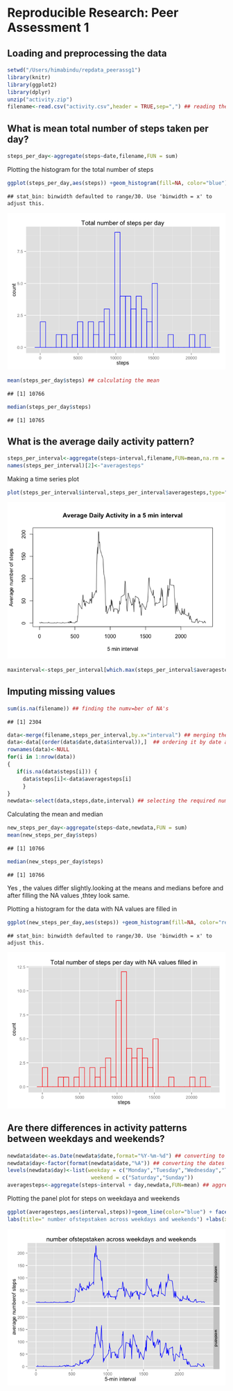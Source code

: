 # Reproducible Research: Peer Assessment 1


## Loading and preprocessing the data

```r
setwd("/Users/himabindu/repdata_peerassg1")
library(knitr)
library(ggplot2)
library(dplyr)
unzip("activity.zip")
filename<-read.csv("activity.csv",header = TRUE,sep=",") ## reading the file
```

## What is mean total number of steps taken per day?

```r
steps_per_day<-aggregate(steps~date,filename,FUN = sum)
```
Plotting the histogram for the total number of steps

```r
ggplot(steps_per_day,aes(steps)) +geom_histogram(fill=NA, color="blue") + labs(title="Total number of steps per day")        +labs(x="steps")
```

```
## stat_bin: binwidth defaulted to range/30. Use 'binwidth = x' to adjust this.
```

![plot of chunk histogram](./PA1_template_files/figure-html/histogram.png) 

```r
mean(steps_per_day$steps) ## calculating the mean
```

```
## [1] 10766
```

```r
median(steps_per_day$steps)
```

```
## [1] 10765
```

## What is the average daily activity pattern?

```r
steps_per_interval<-aggregate(steps~interval,filename,FUN=mean,na.rm = TRUE)
names(steps_per_interval)[2]<-"averagesteps"
```
Making a time series plot

```r
plot(steps_per_interval$interval,steps_per_interval$averagesteps,type="l",xlab="5 min interval",ylab ="Average number of steps",main="Average Daily Activity in a 5 min interval")
```

![plot of chunk unnamed-chunk-2](./PA1_template_files/figure-html/unnamed-chunk-2.png) 

```r
maxinterval<-steps_per_interval[which.max(steps_per_interval$averagesteps),] ## finding the maximum interval
```

## Imputing missing values

```r
sum(is.na(filename)) ## finding the numv=ber of NA's
```

```
## [1] 2304
```

```r
data<-merge(filename,steps_per_interval,by.x="interval") ## merging the original file and average steps perinterval file
data<-data[(order(data$date,data$interval)),]  ## ordering it by date and interval
rownames(data)<-NULL   
for(i in 1:nrow(data))
{
   if(is.na(data$steps[i])) {
     data$steps[i]<-data$averagesteps[i]
     }
}
newdata<-select(data,steps,date,interval) ## selecting the required number of columns
```
Calculating the mean and median

```r
new_steps_per_day<-aggregate(steps~date,newdata,FUN = sum)
mean(new_steps_per_day$steps)
```

```
## [1] 10766
```

```r
median(new_steps_per_day$steps)
```

```
## [1] 10766
```
Yes , the values differ slightly.looking at the means and medians before and after filling the NA values ,thtey look same.

Plotting a histogram for the data with  NA values are filled in

```r
ggplot(new_steps_per_day,aes(steps)) +geom_histogram(fill=NA, color="red") + labs(title="Total number of steps per day with NA values filled in")
```

```
## stat_bin: binwidth defaulted to range/30. Use 'binwidth = x' to adjust this.
```

![plot of chunk unnamed-chunk-5](./PA1_template_files/figure-html/unnamed-chunk-5.png) 



## Are there differences in activity patterns between weekdays and weekends?

```r
newdata$date<-as.Date(newdata$date,format="%Y-%m-%d") ## converting to the Date class
newdata$day<-factor(format(newdata$date,"%A")) ## converting the dates to days and creating a factor variable
levels(newdata$day)<-list(weekday = c("Monday","Tuesday","Wednesday","Thursday","Friday") ,
                           weekend = c("Saturday","Sunday"))
averagesteps<-aggregate(steps~interval + day,newdata,FUN=mean) ## aggregating the total number of steps 
```
Plotting the panel plot for steps on weekdaya and weekends

```r
ggplot(averagesteps,aes(interval,steps))+geom_line(color="blue") + facet_grid(day~.) +
labs(title=" number ofstepstaken across weekdays and weekends") +labs(x = "5-min interval") +labs(y="average numberof steps ")
```

![plot of chunk unnamed-chunk-7](./PA1_template_files/figure-html/unnamed-chunk-7.png) 


